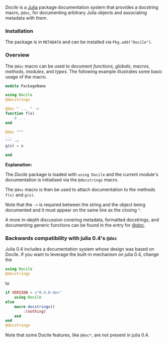 *Docile* is a [Julia](http://www.julialang.org) package documentation system that provides
a docstring macro, `@doc`, for documenting arbitrary Julia objects and associating
metadata with them.

### Installation

The package is in `METADATA` and can be installed via `Pkg.add("Docile")`.

### Overview

The `@doc` macro can be used to document *functions*, *globals*, *macros*, *methods*,
*modules*, and *types*. The following example illustrates some basic usage of the macro.

```julia
module PackageName

using Docile
@docstrings

@doc " ... " ->
function f(x)
    # ...
end

@doc """
...
""" ->
g(x) = x

end
```

**Explanation:**

The *Docile* package is loaded with `using Docile` and the current module's documentation
is initialised via the `@docstrings` macro.

The `@doc` macro is then be used to attach documentation to the methods `f(x)` and `g(x)`.

Note that the `->` is required between the string and the object being documented and it
must appear on the same line as the closing `"`.

A more in-depth discussion covering metadata, formatted docstrings, and documenting
generic functions can be found in the entry for [@doc](#@doc).

### Backwards compatibility with julia 0.4's `@doc`

Julia 0.4 includes a documentation system whose design was based on Docile.
If you want to leverage the built-in mechanism on julia 0.4, change the

```julia
using Docile
@docstrings
```

to

```julia
if VERSION < v"0.4.0-dev"
    using Docile
else
    macro docstrings()
        :(nothing)
    end
end
@docstrings
```

Note that some Docile features, like `@doc*`, are not present in julia 0.4.
